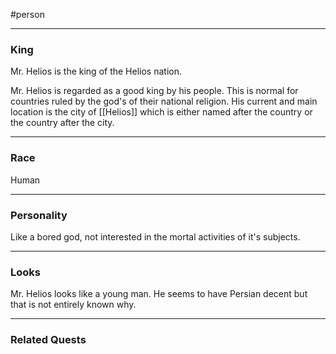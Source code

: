#person

--- 

### King
Mr. Helios is the king of the Helios nation. 

Mr. Helios is regarded as a good king by his people. This is normal for countries ruled by the god's of their national religion. His current and main location is the city of [[Helios]] which is either named after the country or the country after the city.

---

### Race
Human

--- 

### Personality

Like a bored god, not interested in the mortal activities of it's subjects.

---

### Looks

Mr. Helios looks like a young man. He seems to have Persian decent but that is not entirely known why.

--- 

### Related Quests
